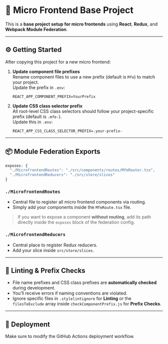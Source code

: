 # 🧩 Micro Frontend Base Project

This is a **base project setup for micro frontends** using **React**, **Redux**, and **Webpack Module Federation**.

---

## ⚙️ Getting Started

After copying this project for a new micro frontend:

1. **Update component file prefixes**  
   Rename component files to use a new prefix (default is `Mfe`) to match your project.  
   Update the prefix in `.env`:

   ```
   REACT_APP_COMPONENT_PREFIX=YourPrefix
   ```

2. **Update CSS class selector prefix**  
   All root-level CSS class selectors should follow your project-specific prefix (default is `.mfe-`).  
   Update this in `.env`:
   ```
   REACT_APP_CSS_CLASS_SELECTOR_PREFIX=.your-prefix-
   ```

---

## 📦 Module Federation Exports

```js
exposes: {
  "./MicrofrontendRoutes": "./src/components/routes/MfeRouter.tsx",
  "./MicrofrontendReducers": "./src/store/slices"
}
```

### `./MicrofrontendRoutes`

- Central file to register all micro frontend components via routing.
- Simply add your components inside the `MfeRoute.tsx` file.

> If you want to expose a component **without routing**, add its path directly inside the `exposes` block of the federation config.

### `./MicrofrontendReducers`

- Central place to register Redux reducers.
- Add your slice inside `src/store/slices`.

---

## 🧪 Linting & Prefix Checks

- File name prefixes and CSS class prefixes are **automatically checked** during development.
- You’ll receive errors if naming conventions are violated.
- Ignore specific files in `.stylelintignore` for **Linting** or the `filesToExclude` array inside `checkComponentPrefix.js` for **Prefix Checks**.

---

## 🚀 Deployment

Make sure to modify the GitHub Actions deployment workflow.
